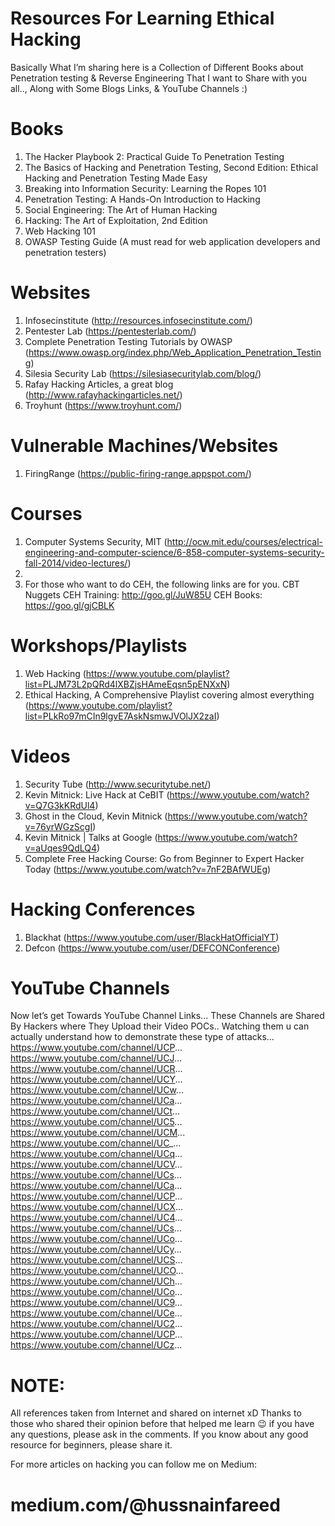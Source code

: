 # Resources For Learning Ethical Hacking
Basically What I’m sharing here is a Collection of Different Books about Penetration testing & Reverse Engineering That I want to Share with you all.., Along with Some Blogs Links, & YouTube Channels  :) 

# Books

1.	The Hacker Playbook 2: Practical Guide To Penetration Testing
2.	The Basics of Hacking and Penetration Testing, Second Edition: Ethical Hacking and Penetration Testing Made Easy
3.	Breaking into Information Security: Learning the Ropes 101
4.	Penetration Testing: A Hands-On Introduction to Hacking
5.	Social Engineering: The Art of Human Hacking
6.	Hacking: The Art of Exploitation, 2nd Edition
7.	Web Hacking 101
8.	OWASP Testing Guide (A must read for web application developers and penetration testers)
# Websites

1.	Infosecinstitute (http://resources.infosecinstitute.com/)
2.	Pentester Lab (https://pentesterlab.com/)
3.	Complete Penetration Testing Tutorials by OWASP (https://www.owasp.org/index.php/Web_Application_Penetration_Testing)
4.	Silesia Security Lab (https://silesiasecuritylab.com/blog/)
5.	Rafay Hacking Articles, a great blog (http://www.rafayhackingarticles.net/)
6.	Troyhunt (https://www.troyhunt.com/)

# Vulnerable Machines/Websites

1.	FiringRange (https://public-firing-range.appspot.com/)



# Courses

1.	Computer Systems Security, MIT (http://ocw.mit.edu/courses/electrical-engineering-and-computer-science/6-858-computer-systems-security-fall-2014/video-lectures/)
2.	
3.	For those who want to do CEH, the following links are for you.
CBT Nuggets CEH Training: http://goo.gl/JuW85U
CEH Books: https://goo.gl/gjCBLK

# Workshops/Playlists

1.	Web Hacking (https://www.youtube.com/playlist?list=PLJM73L2pQRd4lXBZjsHAmeEqsn5pENXxN)
2.	Ethical Hacking, A Comprehensive Playlist covering almost everything (https://www.youtube.com/playlist?list=PLkRo97mCIn9lgvE7AskNsmwJVOlJX2zaI)

# Videos

1.	Security Tube (http://www.securitytube.net/)
2.	Kevin Mitnick: Live Hack at CeBIT (https://www.youtube.com/watch?v=Q7G3kKRdUl4)
3.	Ghost in the Cloud, Kevin Mitnick (https://www.youtube.com/watch?v=76yrWGzScgI)
4.	Kevin Mitnick | Talks at Google (https://www.youtube.com/watch?v=aUqes9QdLQ4)
5.	Complete Free Hacking Course: Go from Beginner to Expert Hacker Today (https://www.youtube.com/watch?v=7nF2BAfWUEg)

# Hacking Conferences

1.	Blackhat (https://www.youtube.com/user/BlackHatOfficialYT)
2.	Defcon (https://www.youtube.com/user/DEFCONConference)

# YouTube Channels

Now let’s get Towards YouTube Channel Links... These Channels are Shared By Hackers where They Upload their Video POCs.. Watching them u can actually understand how to demonstrate these type of attacks...
https://www.youtube.com/channel/UCP...
https://www.youtube.com/channel/UCJ...
https://www.youtube.com/channel/UCR...
https://www.youtube.com/channel/UCY...
https://www.youtube.com/channel/UCw...
https://www.youtube.com/channel/UCa...
https://www.youtube.com/channel/UCt...
https://www.youtube.com/channel/UC5...
https://www.youtube.com/channel/UCM...
https://www.youtube.com/channel/UC_...
https://www.youtube.com/channel/UCq...
https://www.youtube.com/channel/UCV...
https://www.youtube.com/channel/UCs...
https://www.youtube.com/channel/UCa...
https://www.youtube.com/channel/UCP...
https://www.youtube.com/channel/UCX...
https://www.youtube.com/channel/UC4...
https://www.youtube.com/channel/UCs...
https://www.youtube.com/channel/UCo...
https://www.youtube.com/channel/UCy...
https://www.youtube.com/channel/UCS...
https://www.youtube.com/channel/UCO...
https://www.youtube.com/channel/UCh...
https://www.youtube.com/channel/UCo...
https://www.youtube.com/channel/UC9...
https://www.youtube.com/channel/UCe...
https://www.youtube.com/channel/UC2...
https://www.youtube.com/channel/UCP...
https://www.youtube.com/channel/UCz...


# NOTE:
All references taken from Internet and shared on internet xD Thanks to those who shared their opinion before that helped me learn 😉
if you have any questions, please ask in the comments. If you know about any good resource for beginners, please share it.

For more articles on hacking you can follow me on Medium: 
# medium.com/@hussnainfareed
